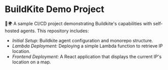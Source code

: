 # BuildKite Demo Project
🔌🌍 A sample CI/CD project demonstrating Buildkite's capabilities with self-hosted agents. This repository includes:

- _Initial Setup:_ Buildkite agent configuration and monorepo structure.
- _Lambda Deployment:_ Deploying a simple Lambda function to retrieve IP location.
- _Frontend Deployment:_ A React application that displays the current IP's location on a map.

